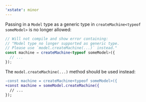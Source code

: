 ```yaml
---
'xstate': minor
---
```


Passing in a `Model` type as a generic type in `createMachine<typeof someModel>` is no longer allowed:

```ts
// Will not compile and show error containing:
// "Model type no longer supported as generic type.
// Please use `model.createMachine(...)` instead."
const machine = createMachine<typeof someModel>({
  // ...
});
```

The `model.createMachine(...)` method should be used instead:

```diff
-const machine = createMachine<typeof someModel>({
+const machine = someModel.createMachine({
  // ...
});
```
